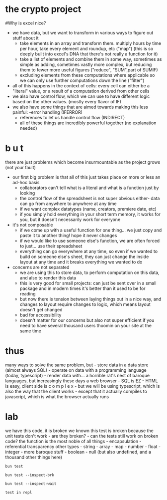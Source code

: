 # the crypto project

#Why is excel nice?
- we have data, but we want to transform in various ways to figure out stuff about it
  - take elements in an array and transform them. multiply hours by time per hour, take every element and roundup, etc ("map") (this is so deeply built into excel's DNA that there's not really a function for it)
  - take a list of elements and combine them in some way, sometimes as simple as adding, sometimes vastly more complex, but reducing them to fewer more useful figures ("reduce", "SUM",part of SUMIF)
  - excluding elements from these computations where applicable so we can only use further computations down the line ("filter")
- all of this happens in the context of cells: every cell can either be a "literal" value, or a result of a computation derived from other cells
- we also have control flow, which we can use to have different logic based on the other values. (mostly every flavor of IF)
- we also have some things that are aimed towards making this less painful:
  -error handling (IFERROR)
  - references to let us handle control flow (INDIRECT)
  - all of these things are incredibly powerful together (no explanation needed)
# b u t
there are just problems which become insurmountable as the project grows (not your fault)
  - our first big problem is that all of this just takes place on more or less an ad-hoc basis
    - collaborators can't tell what is a literal and what is a function just by looking
    - the control flow of the spreadsheet is not super obvious either- data can go from anywhere to anywhere at any time
    - if we want complex datatypes (name, creators, premiere date, etc)
    - if you simply hold everything in your short term memory, it works for you, but it doesn't necessarily work for everyone
  - it's not composable
    - if we come up with a useful function for one thing... we just copy and paste it to another thing! hope it never changes
    - if we would like to use someone else's function, we are often forced to just... use their spreadsheet
    - everything can go everywhere at any time, so even if we wanted to build on someone else's sheet, they can just change the inside layout at any time and it breaks everything we wanted to do
  - concerns are not separated
    - we are using this to store data, to perform computation on this data, and also to render this data
    - this is very good for small projects: can just be sent over in a small package and in modern times it's better than it used to be for reading
    - but now there is tension between laying things out in a nice way, and changes to layout require changes to logic, which means layout doesn't get changed
    - bad for accessibility
    - doesn't matter for our concerns but also not super efficient if you need to have several thousand users thoomin on your site at the same time
# thus
many ways to solve the same problem, but
    - store data in a data store (almost always SQL)
    - operate on data with a programming language (today, typescript)
    - render data with... a horrible rat's nest of baroque languages, but increasingly these days a web browser
    - SQL is EZ
    - HTML is easy, client side is c o m p l e x
    - but we will be using typescript, which is also the way that the client works
        - except that it actually compiles to javascript, which is what the browser actually runs
# lab
we have this code, it is broken
we known this test is broken because the unit tests don't work
    - are they broken?
    - can the tests still work on broken code?
the function is the most noble of all things
    - encapsulation
    - referential transparency
other types
    - string
    - array
    - map
    - number
        - float
        - integer
        - more baroque stuff
    - boolean
    - null (but also undefined, and a thousand other things here)
```
bun test
```
```
bun test --inspect-brk
```
```
bun test --inspect-wait
```
    test in repl
	